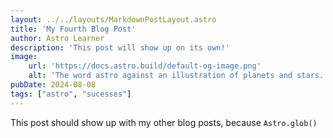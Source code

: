 ```yaml
---
layout: ../../layouts/MarkdownPostLayout.astro
title: 'My Fourth Blog Post'
author: Astro Learner
description: 'This post will show up on its own!'
image:
    url: 'https://docs.astro.build/default-og-image.png'
    alt: 'The word astro against an illustration of planets and stars.'
pubDate: 2024-08-08
tags: ["astro", "sucesses"]
---
```


This post should show up with my other blog posts, because `Astro.glob()`